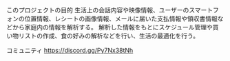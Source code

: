 このプロジェクトの目的
    生活上の会話内容や映像情報、ユーザーのスマートフォンの位置情報、レシートの画像情報、メールに届いた支払情報や領収書情報などから家庭内の情報を解析する。
    解析した情報をもとにスケジュール管理や買い物リストの作成、食の好みの解析などを行い、生活の最適化を行う。


コミュニティ
https://discord.gg/Py7Nx38tNh

